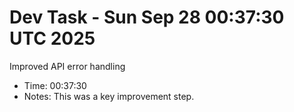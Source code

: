 # Dev Task - Sun Sep 28 00:37:30 UTC 2025
Improved API error handling
- Time: 00:37:30
- Notes: This was a key improvement step.
